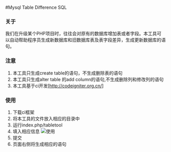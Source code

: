 #Mysql Table Difference SQL 
### 关于
我们在升级某个PHP项目时，往往会对原有的数据库增加表或者字段。本工具可以自动帮助程序员生成新数据库和旧数据库表及表字段差异，生成更新数据库的语句。

### 注意
1. 本工具只生成create table的语句，不生成删除表的语句
2. 本工具只生成alter table 的add column的语句,不生成删除列和修改列的语句
3. 本工具基于ci开发[http://codeigniter.org.cn/]

### 使用
1. 下载ci框架
2. 将本工具的文件放入相应的目录中
3. 运行index.php/tabletool
4. 填入相应信息
![使用](http://git.oschina.net/uploads/images/2015/0615/170307_eeb9c9d5_427916.png "输入数据库信息")
5. 提交
6. 页面右侧将生成相应的语句
